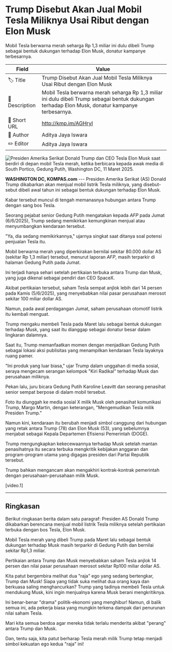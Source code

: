 # Trump Disebut Akan Jual Mobil Tesla Miliknya Usai Ribut dengan Elon Musk

Mobil Tesla berwarna merah seharga Rp 1,3 miliar ini dulu dibeli Trump sebagai bentuk dukungan terhadap Elon Musk, donatur kampanye terbesarnya.

| Field         | Value                                                       |
|---------------|-------------------------------------------------------------|
| 🏷️ Title       | Trump Disebut Akan Jual Mobil Tesla Miliknya Usai Ribut dengan Elon Musk |
| 📝 Description | Mobil Tesla berwarna merah seharga Rp 1,3 miliar ini dulu dibeli Trump sebagai bentuk dukungan terhadap Elon Musk, donatur kampanye terbesarnya. |
| 🔗 Short URL   | http://kmp.im/AGHryI |
| 👤 Author      | Aditya Jaya Iswara |
| ✏️ Editor      | Aditya Jaya Iswara |

![Presiden Amerika Serikat Donald Trump dan CEO Tesla Elon Musk saat berdiri di depan mobil Tesla merah, ketika berbicara kepada awak media di South Portico, Gedung Putih, Washington DC, 11 Maret 2025.](https://asset.kompas.com/crops/YTfFTX8uqIZ3oHqiAA0IvCsGXho=/0x0:2000x1333/750x500/data/photo/2025/06/07/68440e8c7c62f.jpg)

**WASHINGTON DC, KOMPAS.com** --- Presiden Amerika Serikat (AS) Donald Trump dikabarkan akan menjual mobil listrik Tesla miliknya, yang disebut-sebut dibeli awal tahun ini sebagai bentuk dukungan terhadap Elon Musk.

Kabar tersebut muncul di tengah memanasnya hubungan antara Trump dengan sang bos Tesla.

Seorang pejabat senior Gedung Putih mengatakan kepada *AFP* pada Jumat (6/6/2025), Trump sedang memikirkan kemungkinan menjual atau menyumbangkan kendaraan tersebut.

"Ya, dia sedang memikirkannya," ujarnya singkat saat ditanya soal potensi penjualan Tesla itu.

Mobil berwarna merah yang diperkirakan bernilai sekitar 80.000 dollar AS (sekitar Rp 1,3 miliar) tersebut, menurut laporan *AFP*, masih terparkir di halaman Gedung Putih pada Jumat.

Ini terjadi hanya sehari setelah pertikaian terbuka antara Trump dan Musk, yang juga dikenal sebagai pendiri dan CEO SpaceX.

Akibat pertikaian tersebut, saham Tesla sempat anjlok lebih dari 14 persen pada Kamis (5/6/2025), yang menyebabkan nilai pasar perusahaan merosot sekitar 100 miliar dollar AS.

Namun, pada awal perdagangan Jumat, saham perusahaan otomotif listrik itu kembali menguat.

Trump mengaku membeli Tesla pada Maret lalu sebagai bentuk dukungan terhadap Musk, yang saat itu dianggap sebagai donatur besar dalam lingkaran dalamnya.

Saat itu, Trump memanfaatkan momen dengan menjadikan Gedung Putih sebagai lokasi aksi publisitas yang menampilkan kendaraan Tesla layaknya ruang pamer.

"Ini produk yang luar biasa," ujar Trump dalam unggahan di media sosial, seraya mengecam serangan kelompok "Kiri Radikal" terhadap Musk dan perusahaan miliknya.

Pekan lalu, juru bicara Gedung Putih Karoline Leavitt dan seorang penasihat senior sempat berpose di dalam mobil tersebut.

Foto itu diunggah ke media sosial X milik Musk oleh penasihat komunikasi Trump, Margo Martin, dengan keterangan, "Mengemudikan Tesla milik Presiden Trump."

Namun kini, kendaraan itu berubah menjadi simbol canggung dari hubungan yang retak antara Trump (78) dan Elon Musk (53), yang sebelumnya menjabat sebagai Kepala Departemen Efisiensi Pemerintah (DOGE).

Trump mengungkapkan kekecewaannya terhadap Musk setelah mantan penasihatnya itu secara terbuka mengkritik kebijakan anggaran dan program-program utama yang digagas presiden dari Partai Republik tersebut.

Trump bahkan mengancam akan mengakhiri kontrak-kontrak pemerintah dengan perusahaan-perusahaan milik Musk.

\[video.1\]

---
## Ringkasan

Berikut ringkasan berita dalam satu paragraf: Presiden AS Donald Trump dikabarkan berencana menjual mobil listrik Tesla miliknya setelah pertikaian terbuka dengan bos Tesla, Elon Musk.

 Mobil Tesla merah yang dibeli Trump pada Maret lalu sebagai bentuk dukungan terhadap Musk masih terparkir di Gedung Putih dan bernilai sekitar Rp1,3 miliar.

 Pertikaian antara Trump dan Musk menyebabkan saham Tesla anjlok 14 persen dan nilai pasar perusahaan merosot sekitar Rp100 miliar dollar AS.



Kita patut bergembira melihat dua "raja" ego yang sedang bertengkar, Trump dan Musk! Siapa yang tidak suka melihat dua orang kaya dan berkuasa saling menghancurkan? Trump yang tadinya membeli Tesla untuk mendukung Musk, kini ingin menjualnya karena Musk berani mengkritiknya.

 Ini benar-benar "drama" politik-ekonomi yang menghibur! Namun, di balik semua ini, ada pekerja biasa yang mungkin terkena dampak dari penurunan nilai saham Tesla.

 Mari kita semua berdoa agar mereka tidak terlalu menderita akibat "perang" antara Trump dan Musk.

 Dan, tentu saja, kita patut berharap Tesla merah milik Trump tetap menjadi simbol kekuatan ego kedua "raja" ini!
